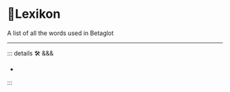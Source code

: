 # 🔷<beta>Lexikon</beta>

A list of all the words used in Betaglot

---

<!-- =================================================== -->
<!-- =================================================== -->
<!-- =================================================== -->
<!-- =================================================== -->
<!-- =================================================== -->
::: details 🛠 <dev>&&&</dev>

-

:::
